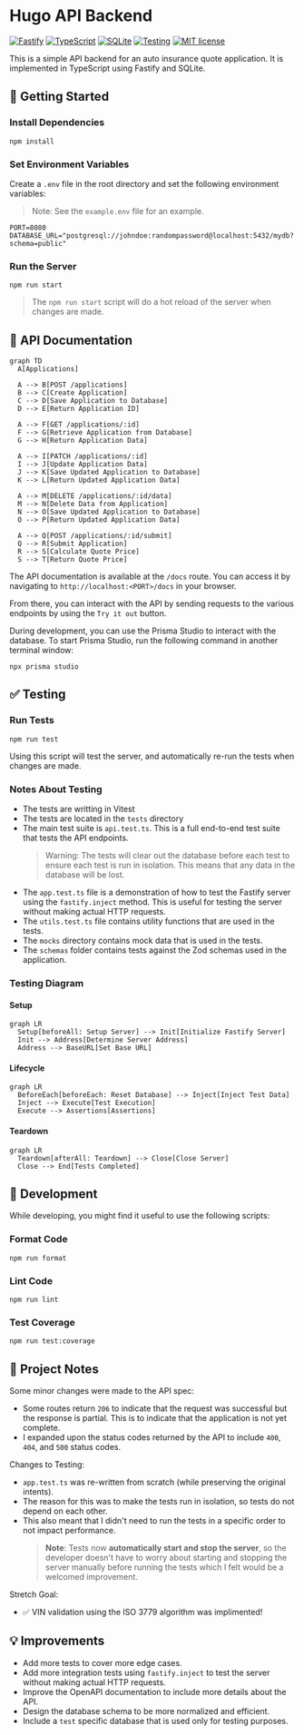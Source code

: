 # Hugo API Backend

[![Fastify](https://img.shields.io/badge/Fastify-%5E4.x-blue?style=flat&logo=fastify&logoColor=white)](https://fastify.dev)
[![TypeScript](https://shields.io/badge/TypeScript-3178C6?logo=TypeScript&logoColor=FFF)](https://www.typescriptlang.org)
[![SQLite](https://img.shields.io/badge/SQLite-blue?logo=sqlite&logoColor=white)](https://www.sqlite.org)
[![Testing](https://img.shields.io/badge/-vitest-6e9f18?style=flat&logo=vitest&logoColor=ffffff)](https://vitest.dev)
[![MIT license](https://img.shields.io/badge/License-MIT-blue.svg)](https://lbesson.mit-license.org/)

This is a simple API backend for an auto insurance quote application. It is implemented in TypeScript using Fastify and SQLite.

## :rocket: Getting Started

### Install Dependencies

```shell
npm install
```

### Set Environment Variables

Create a `.env` file in the root directory and set the following environment variables:

> Note: See the `example.env` file for an example.

```shell
PORT=8080
DATABASE_URL="postgresql://johndoe:randompassword@localhost:5432/mydb?schema=public"
```

### Run the Server

```shell
npm run start
```

> The `npm run start` script will do a hot reload of the server when changes are made.

## :hammer: API Documentation

```mermaid
graph TD
  A[Applications]

  A --> B[POST /applications]
  B --> C[Create Application]
  C --> D[Save Application to Database]
  D --> E[Return Application ID]

  A --> F[GET /applications/:id]
  F --> G[Retrieve Application from Database]
  G --> H[Return Application Data]

  A --> I[PATCH /applications/:id]
  I --> J[Update Application Data]
  J --> K[Save Updated Application to Database]
  K --> L[Return Updated Application Data]

  A --> M[DELETE /applications/:id/data]
  M --> N[Delete Data from Application]
  N --> O[Save Updated Application to Database]
  O --> P[Return Updated Application Data]

  A --> Q[POST /applications/:id/submit]
  Q --> R[Submit Application]
  R --> S[Calculate Quote Price]
  S --> T[Return Quote Price]

```

The API documentation is available at the `/docs` route. You can access it by navigating to `http://localhost:<PORT>/docs` in your browser.

From there, you can interact with the API by sending requests to the various endpoints by using the `Try it out` button.

During development, you can use the Prisma Studio to interact with the database. To start Prisma Studio, run the following command in another terminal window:

```shell
npx prisma studio
```

## :white_check_mark: Testing

### Run Tests

```shell
npm run test
```

Using this script will test the server, and automatically re-run the tests when changes are made.

### Notes About Testing

- The tests are writting in Vitest
- The tests are located in the `tests` directory
- The main test suite is `api.test.ts`. This is a full end-to-end test suite that tests the API endpoints.
  > Warning: The tests will clear out the database before each test to ensure each test is run in isolation. This means that any data in the database will be lost.
- The `app.test.ts` file is a demonstration of how to test the Fastify server using the `fastify.inject` method. This is useful for testing the server without making actual HTTP requests.
- The `utils.test.ts` file contains utility functions that are used in the tests.
- The `mocks` directory contains mock data that is used in the tests.
- The `schemas` folder contains tests against the Zod schemas used in the application.

### Testing Diagram

#### Setup

```mermaid
graph LR
  Setup[beforeAll: Setup Server] --> Init[Initialize Fastify Server]
  Init --> Address[Determine Server Address]
  Address --> BaseURL[Set Base URL]

```

#### Lifecycle

```mermaid
graph LR
  BeforeEach[beforeEach: Reset Database] --> Inject[Inject Test Data]
  Inject --> Execute[Test Execution]
  Execute --> Assertions[Assertions]

```

#### Teardown

```mermaid
graph LR
  Teardown[afterAll: Teardown] --> Close[Close Server]
  Close --> End[Tests Completed]

```

## :construction: Development

While developing, you might find it useful to use the following scripts:

### Format Code

```shell
npm run format
```

### Lint Code

```shell
npm run lint
```

### Test Coverage

```shell
npm run test:coverage
```

## :notebook: Project Notes

Some minor changes were made to the API spec:

- Some routes return `206` to indicate that the request was successful but the response is partial. This is to indicate that the application is not yet complete.
- I expanded upon the status codes returned by the API to include `400`, `404`, and `500` status codes.

Changes to Testing:

- `app.test.ts` was re-written from scratch (while preserving the original intents).
- The reason for this was to make the tests run in isolation, so tests do not depend on each other.
- This also meant that I didn't need to run the tests in a specific order to not impact performance.
  > **Note**: Tests now **automatically start and stop the server**, so the developer doesn't have to worry about starting and stopping the server manually before running the tests which I felt would be a welcomed improvement.

Stretch Goal:

- :white_check_mark: VIN validation using the ISO 3779 algorithm was implimented!

## :bulb: Improvements

- Add more tests to cover more edge cases.
- Add more integration tests using `fastify.inject` to test the server without making actual HTTP requests.
- Improve the OpenAPI documentation to include more details about the API.
- Design the database schema to be more normalized and efficient.
- Include a `test` specific database that is used only for testing purposes.
